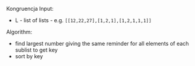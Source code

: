 Kongruencja
Input:

- L - list of lists - e.g. `[[12,22,27],[1,2,1],[1,2,1,1,1]]`

Algorithm:
- find largest number giving the same reminder for all elements of each sublist to get key
- sort by key